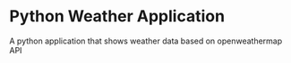 # Python Weather Application
 A python application that shows weather data based on openweathermap API
